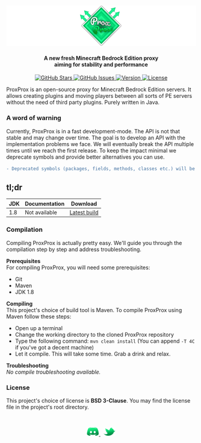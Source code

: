 ![ProxProx](.github/ASSETS/logo_optimized.png)

<h4 align="center">A new fresh Minecraft Bedrock Edition proxy<br>aiming for stability and performance</h4>
<p align="center">
  
  <!-- STAR BADGE -->
  <a href="https://github.com/GoMint/ProxProx/stargazers">
    <img alt="GitHub Stars" src="https://img.shields.io/github/stars/GoMint/GoMint.svg">
  </a>
  <!-- ISSUES BADGE -->
  <a href="https://github.com/GoMint/ProxProx/issues">
    <img alt="GitHub Issues" src="https://img.shields.io/github/issues/GoMint/GoMint.svg">
  </a>
  <!-- VERSION BADGE -->
  <a href="https://github.com/GoMint/ProxProx">
    <img alt="Version" src="https://img.shields.io/badge/version-0.0.1-green.svg">
  </a>
  <!-- LICENSE BADGE -->
  <a href="https://opensource.org/licenses/BSD-3-Clause">
    <img alt="License" src="https://img.shields.io/badge/License-BSD%203--Clause-blue.svg">
  </a>

</p>

ProxProx is an open-source proxy for Minecraft Bedrock Edition servers. It allows creating plugins and moving players between all sorts of PE servers without the need of third party plugins. Purely written in Java.

### A word of warning
Currently, ProxProx is in a fast development-mode. The API is not that stable and may change over time. The goal is to develop an API with the implementation problems we face. We will eventually break the API multiple times until we reach the first release. To keep the impact minimal we deprecate symbols and provide better alternatives you can use.

```diff
- Deprecated symbols (packages, fields, methods, classes etc.) will be deleted after two weeks of deprecation
```

## tl;dr
| JDK  | Documentation | Download                                                    |
| ---- | ------------- | ----------------------------------------------------------- |
| 1.8  | Not available | [Latest build](http://ci.gomint.io/job/ProxProx/job/master) |

### Compilation
Compiling ProxProx is actually pretty easy. We'll guide you through the compilation step by step and address troubleshooting.

**Prerequisites**<br>
For compiling ProxProx, you will need some prerequisites:
- Git
- Maven
- JDK 1.8
 
**Compiling**<br>
This project's choice of build tool is Maven. To compile ProxProx using Maven follow these steps:
- Open up a terminal
- Change the working directory to the cloned ProxProx repository
- Type the following command: `mvn clean install` (You can append `-T 4C` if you've got a decent machine)
- Let it compile. This will take some time. Grab a drink and relax.

**Troubleshooting**<br>
_No compile troubleshooting available._

### License
This project's choice of license is **BSD 3-Clause**. You may find the license file in the project's root directory.

<br>
<p align="center">
  
  <!-- DISCORD -->
  <a href="https://discord.gg/qC4nJVN">
    <img width="32" alt="Discord Logo" src=".github/ASSETS/logo_discord.png">
  </a>
  &nbsp;
  <!-- TWITTER -->
  <a href="https://twitter.com/GomintPe">
    <img width="32" alt="Twitter Logo" src=".github/ASSETS/logo_twitter.png">
  </a>

</p>

